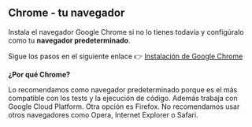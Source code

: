 ## Chrome - tu navegador

Instala el navegador Google Chrome si no lo tienes todavía y configúralo como tu __navegador predeterminado__.

Sigue los pasos en el siguiente enlace :point_right: [Instalación de Google Chrome](https://support.google.com/chrome/answer/95346?co=GENIE.Platform%3DDesktop&hl=en-GB)

__¿Por qué Chrome?__

Lo recomendamos como navegador predeterminado porque es el más compatible con los tests y la ejecución de código. Además trabaja con Google Cloud Platform. Otra opción es Firefox. No recomendamos usar otros navegadores como Opera, Internet Explorer o Safari.
